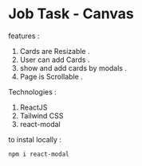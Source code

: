# Job Task - Canvas

features :

1. Cards are Resizable .
2. User can add Cards .
3. show and add cards by modals .
4. Page is Scrollable .

Technologies :

1. ReactJS
2. Tailwind CSS
3. react-modal

to instal locally :

```bash
npm i react-modal
```
